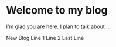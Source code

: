 # Welcome to my blog

I'm glad you are here. I plan to talk about ...

New Blog Line 1
Line 2
Last Line
